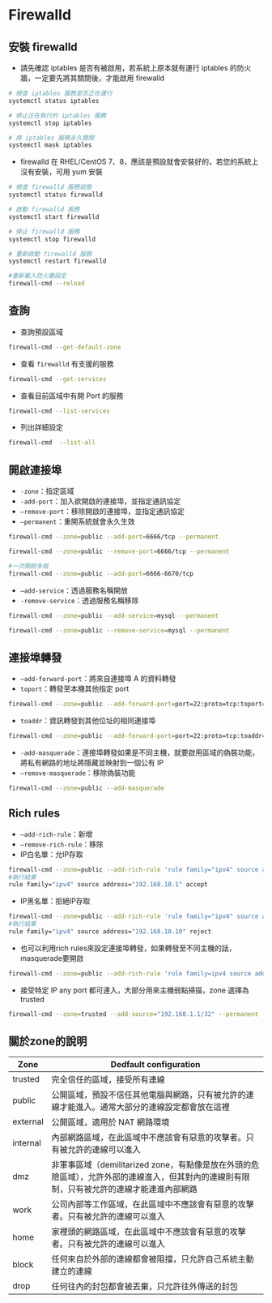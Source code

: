 # Firewalld

## 安裝 firewalld

- 請先確認 iptables 是否有被啟用，若系統上原本就有運行 iptables 的防火牆，一定要先將其關閉後，才能啟用 firewalld

```sh
# 檢查 iptables 服務是否正在運行
systemctl status iptables

# 停止正在執行的 iptables 服務
systemctl stop iptables

# 將 iptables 服務永久關閉
systemctl mask iptables
```

- firewalld 在 RHEL/CentOS 7、8，應該是預設就會安裝好的，若您的系統上沒有安裝，可用 yum 安裝

```sh
# 檢查 firewalld 服務狀態
systemctl status firewalld

# 啟動 firewalld 服務
systemctl start firewalld

# 停止 firewalld 服務
systemctl stop firewalld

# 重新啟動 firewalld 服務
systemctl restart firewalld

#重新載入防火牆設定
firewall-cmd --reload
```

## 查詢

- 查詢預設區域

```sh
firewall-cmd --get-default-zone
```

- 查看 `firewalld` 有支援的服務

```sh
firewall-cmd --get-services
```

- 查看目前區域中有開 Port 的服務

```sh
firewall-cmd --list-services
```

- 列出詳細設定

```sh
firewall-cmd  --list-all
```

## 開啟連接埠

- `-zone`：指定區域
- `-add-port`：加入欲開啟的連接埠，並指定通訊協定
- `–remove-port`：移除開啟的連接埠，並指定通訊協定
- `–permanent`：重開系統就會永久生效

```sh
firewall-cmd --zone=public --add-port=6666/tcp --permanent

firewall-cmd --zone=public --remove-port=6666/tcp --permanent

#一次開啟多個
firewall-cmd --zone=public --add-port=6666-6670/tcp
```

- `–add-service`：透過服務名稱開放
- `-remove-service`：透過服務名稱移除

```sh
firewall-cmd --zone=public --add-service=mysql --permanent

firewall-cmd --zone=public --remove-service=mysql --permanent
```

## 連接埠轉發

- `–add-forward-port`：將來自連接埠 A 的資料轉發
- `toport`：轉發至本機其他指定 port

```sh
firewall-cmd --zone=public --add-forward-port=port=22:proto=tcp:toport=2233
```

- `toaddr`：資訊轉發到其他位址的相同連接埠

```sh
firewall-cmd --zone=public --add-forward-port=port=22:proto=tcp:toaddr=192.168.10.1
```

- `-add-masquerade`：連接埠轉發如果是不同主機，就要啟用區域的偽裝功能，將私有網路的地址將隱藏並映射到一個公有 IP
- `–remove-masquerade`：移除偽裝功能

```sh
firewall-cmd --zone=public --add-masquerade
```

## Rich rules

- `–add-rich-rule`：新增
- `–remove-rich-rule`：移除
- IP白名單：允IP存取

```sh
firewall-cmd --zone=public --add-rich-rule 'rule family="ipv4" source address=192.168.10.10 accept'
#執行結果
rule family="ipv4" source address="192.168.10.1" accept
```

- IP黑名單：拒絕IP存取 

```sh
firewall-cmd --zone=public --add-rich-rule 'rule family="ipv4" source address="192.168.10.10" port port=22 protocol=tcp reject'
#執行結果
rule family="ipv4" source address="192.168.10.10" reject
```

- 也可以利用rich rules來設定連接埠轉發，如果轉發至不同主機的話，masquerade要開啟

```sh
firewall-cmd --zone=public --add-rich-rule 'rule family=ipv4 source address=192.168.10.1 forward-port port=80 protocol=tcp to-port=8080'
```

- 接受特定 IP any port 都可連入，大部分用來主機弱點掃描，zone 選擇為 trusted

```sh
firewall-cmd --zone=trusted --add-source="192.168.1.1/32" --permanent
```

## 關於zone的說明

| Zone            | Dedfault configuration                   |   
|-----------------|----------------------------------------------------------------------------------------------------------------------------------|
| trusted         | 完全信任的區域，接受所有連線                                                                                                        |  
| public          | 公開區域，預設不信任其他電腦與網路，只有被允許的連線才能進入。通常大部分的連線設定都會放在這裡                                            |  
| external        | 公開區域，適用於 NAT 網路環境                                                                                                       | 
| internal        | 內部網路區域，在此區域中不應該會有惡意的攻擊者。只有被允許的連線可以進入                                                                | 
| dmz             | 非軍事區域（demilitarized zone，有點像是放在外頭的危險區域），允許外部的連線進入，但其對內的連線則有限制，只有被允許的連線才能連進內部網路   |
| work            | 公司內部等工作區域，在此區域中不應該會有惡意的攻擊者。只有被允許的連線可以進入                                                           |   
| home            | 家裡頭的網路區域，在此區域中不應該會有惡意的攻擊者。只有被允許的連線可以進入                                                             | 
| block           | 任何來自於外部的連線都會被阻擋，只允許自己系統主動建立的連線                                                                           | 
| drop            | 任何往內的封包都會被丟棄，只允許往外傳送的封包                                                                                         | 